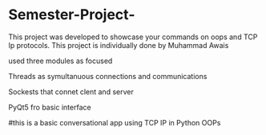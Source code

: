 # Semester-Project-
This project was developed to showcase your commands on oops and TCP Ip protocols. This project is individually done by Muhammad Awais

used three modules as focused 

Threads as symultanuous connections and communications

Sockests that connet clent and server

PyQt5 fro basic interface 

#this is a basic conversational app using TCP IP in Python OOPs